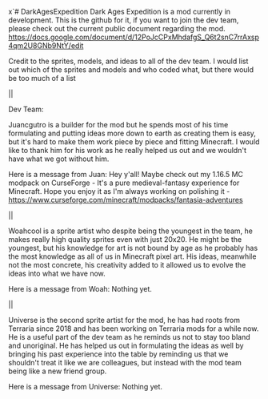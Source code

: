 x`# DarkAgesExpedition
 Dark Ages Expedition is a mod currently in development. This is the github for it, if you want to join the dev team, please check out the current public document regarding the mod.
https://docs.google.com/document/d/12PoJcCPxMhdafgS_Q6t2snC7rrAxsp4qm2U8GNb9NtY/edit

Credit to the sprites, models, and ideas to all of the dev team. I would list out which of the sprites and models and who coded what, but there would be too much of a list

||

Dev Team:

Juancgutro is a builder for the mod but he spends most of his time formulating and putting ideas more down to earth as creating them is easy, but it's hard to make them work piece by piece and fitting Minecraft. I would like to thank him for his work as he really helped us out and we wouldn't have what we got without him.

Here is a message from Juan:
Hey y'all! Maybe check out my 1.16.5 MC modpack on CurseForge - It's a pure medieval-fantasy experience for Minecraft. Hope you enjoy it as I'm always working on polishing it - https://www.curseforge.com/minecraft/modpacks/fantasia-adventures

||

Woahcool is a sprite artist who despite being the youngest in the team, he makes really high quality sprites even with just 20x20. He might be the youngest, but his knowledge for art is not bound by age as he probably has the most knowledge as all of us in Minecraft pixel art. His ideas, meanwhile not the most concrete, his creativity added to it allowed us to evolve the ideas into what we have now.

Here is a message from Woah:
Nothing yet.

||

Universe is the second sprite artist for the mod, he has had roots from Terraria since 2018 and has been working on Terraria mods for a while now. He is a useful part of the dev team as he reminds us not to stay too bland and unoriginal. He has helped us out in formulating the ideas as well by bringing his past experience into the table by reminding us that we shouldn't treat it like we are colleagues, but instead with the mod team being like a new friend group. 

Here is a message from Universe:
Nothing yet.





